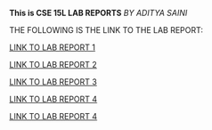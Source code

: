 **This is CSE 15L LAB REPORTS**
*BY ADITYA SAINI*

THE FOLLOWING IS THE LINK TO THE LAB REPORT:

[LINK TO LAB REPORT 1](https://asaini27.github.io/cse15l-labreports/firstpage.html)

[LINK TO LAB REPORT 2](https://asaini27.github.io/cse15l-labreports/secondpage.html)

[LINK TO LAB REPORT 3](https://asaini27.github.io/cse15l-labreports/thirdpage.html)

[LINK TO LAB REPORT 4](https://asaini27.github.io/cse15l-labreports/fourthpage.html)

[LINK TO LAB REPORT 4](https://asaini27.github.io/cse15l-labreports/fifthpage.html)
